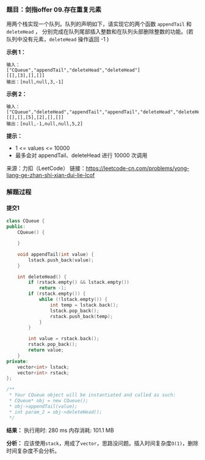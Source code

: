 ### 题目：剑指offer 09.存在重复元素
用两个栈实现一个队列。队列的声明如下，请实现它的两个函数 `appendTail` 和 `deleteHead` ，
分别完成在队列尾部插入整数和在队列头部删除整数的功能。(若队列中没有元素，`deleteHead` 操作返回 -1 )

**示例 1：**
```
输入：
["CQueue","appendTail","deleteHead","deleteHead"]
[[],[3],[],[]]
输出：[null,null,3,-1]
```
**示例 2：**
```
输入：
["CQueue","deleteHead","appendTail","appendTail","deleteHead","deleteHead"]
[[],[],[5],[2],[],[]]
输出：[null,-1,null,null,5,2]
```
**提示：**
- 1 <= values <= 10000
- 最多会对 appendTail、deleteHead 进行 10000 次调用

来源：力扣（LeetCode）
链接：https://leetcode-cn.com/problems/yong-liang-ge-zhan-shi-xian-dui-lie-lcof

### 解题过程
#### 提交1
```C++
class CQueue {
public:
    CQueue() {

    }

    void appendTail(int value) {
        lstack.push_back(value);
    }

    int deleteHead() {
        if (rstack.empty() && lstack.empty())
            return -1;
        if (rstack.empty()) {
            while (!lstack.empty()) {
                int temp = lstack.back();
                lstack.pop_back();
                rstack.push_back(temp);
            }
        }

        int value = rstack.back();
        rstack.pop_back();
        return value;
    }
private:
    vector<int> lstack;
    vector<int> rstack;
};

/**
 * Your CQueue object will be instantiated and called as such:
 * CQueue* obj = new CQueue();
 * obj->appendTail(value);
 * int param_2 = obj->deleteHead();
 */
```
**结果：** 执行用时: 280 ms    内存消耗: 101.1 MB

**分析：**
应该使用`stack`，用成了`vector`，思路没问题。插入时间复杂度`O(1)`，删除时间复杂度不会分析。
